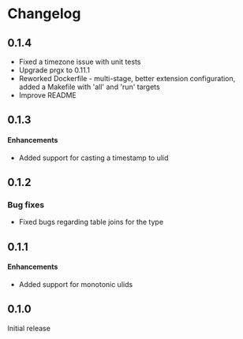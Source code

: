 # Changelog

## 0.1.4
* Fixed a timezone issue with unit tests
* Upgrade prgx to 0.11.1
* Reworked Dockerfile - multi-stage, better extension configuration, added a Makefile with 'all' and 'run' targets
* Improve README

## 0.1.3

#### Enhancements
* Added support for casting a timestamp to ulid

## 0.1.2

### Bug fixes
* Fixed bugs regarding table joins for the type

## 0.1.1

#### Enhancements
* Added support for monotonic ulids

## 0.1.0

Initial release
